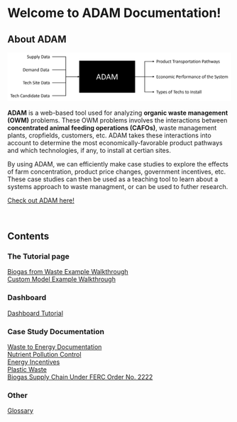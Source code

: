 <h1>Welcome to ADAM Documentation!</h1>
<h2>About ADAM</h2>

<img src="Pictures\ADAM_graphic.png">

**ADAM** is a web-based tool used for analyzing **organic waste management (OWM)** problems. These OWM problems involves the interactions between **concentrated animal feeding operations (CAFOs)**, waste management plants, cropfields, customers, etc. ADAM takes these interactions into account to determine the most economically-favorable product pathways and which technologies, if any, to install at certian sites.  

 By using ADAM, we can efficiently make case studies to explore the effects of farm concentration, product price changes, government incentives, etc. These case studies can then be used as a teaching tool to learn about a systems approach to waste managment, or can be used to futher research. 

<a href="http://52.91.5.144:8000/">Check out ADAM here!</a>

<br>

<h2>Contents</h2>

<h3>The Tutorial page</h3>
<a href="/ADAM_Documentation/biogas_from_waste.html">Biogas from Waste Example Walkthrough</a>
<br>
<a href="/ADAM_Documentation/custom_model.html">Custom Model Example Walkthrough</a>

<h3>Dashboard</h3>
<a href="/ADAM_Documentation/dashboard.html">Dashboard Tutorial</a>

<h3>Case Study Documentation</h3>
<a href="/ADAM_Documentation/waste_to_energy.html">Waste to Energy Documentation</a>
<br>
<a href="/ADAM_Documentation/nutrient_pol.html">Nutrient Pollution Control</a>
<br>
<a href="/ADAM_Documentation/energy_incent.html">Energy Incentives</a>
<br>
<a href="plastic_waste.html">Plastic Waste</a>
<br>
<a href="biogas.html">Biogas Supply Chain Under FERC Order No. 2222</a>

<h3>Other</h3>
<a href="/ADAM_Documentation/glossary.html">Glossary</a>
